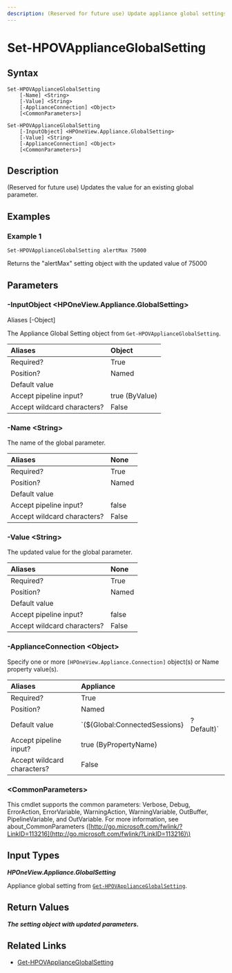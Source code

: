 ```yaml
---
description: (Reserved for future use) Update appliance global settings.
---
```


# Set-HPOVApplianceGlobalSetting

## Syntax

```text
Set-HPOVApplianceGlobalSetting
    [-Name] <String>
    [-Value] <String>
    [-ApplianceConnection] <Object>
    [<CommonParameters>]
```

```text
Set-HPOVApplianceGlobalSetting
    [-InputObject] <HPOneView.Appliance.GlobalSetting>
    [-Value] <String>
    [-ApplianceConnection] <Object>
    [<CommonParameters>]
```

## Description

\(Reserved for future use\) Updates the value for an existing global parameter.

## Examples

### Example 1

```text
Set-HPOVApplianceGlobalSetting alertMax 75000
```

Returns the "alertMax" setting object with the updated value of 75000

## Parameters

### -InputObject &lt;HPOneView.Appliance.GlobalSetting&gt;

Aliases \[-Object\]

The Appliance Global Setting object from `Get-HPOVApplianceGlobalSetting`.

| Aliases | Object |
| :--- | :--- |
| Required? | True |
| Position? | Named |
| Default value |  |
| Accept pipeline input? | true \(ByValue\) |
| Accept wildcard characters? | False |

### -Name &lt;String&gt;

The name of the global parameter.

| Aliases | None |
| :--- | :--- |
| Required? | True |
| Position? | Named |
| Default value |  |
| Accept pipeline input? | false |
| Accept wildcard characters? | False |

### -Value &lt;String&gt;

The updated value for the global parameter.

| Aliases | None |
| :--- | :--- |
| Required? | True |
| Position? | Named |
| Default value |  |
| Accept pipeline input? | false |
| Accept wildcard characters? | False |

### -ApplianceConnection &lt;Object&gt;

Specify one or more `[HPOneView.Appliance.Connection]` object\(s\) or Name property value\(s\).

| Aliases | Appliance |  |
| :--- | :--- | :--- |
| Required? | True |  |
| Position? | Named |  |
| Default value | \`\(${Global:ConnectedSessions} | ? Default\)\` |
| Accept pipeline input? | true \(ByPropertyName\) |  |
| Accept wildcard characters? | False |  |

### &lt;CommonParameters&gt;

This cmdlet supports the common parameters: Verbose, Debug, ErrorAction, ErrorVariable, WarningAction, WarningVariable, OutBuffer, PipelineVariable, and OutVariable. For more information, see about\_CommonParameters \([http://go.microsoft.com/fwlink/?LinkID=113216](http://go.microsoft.com/fwlink/?LinkID=113216)\)

## Input Types

_**HPOneView.Appliance.GlobalSetting**_

Appliance global setting from [`Get-HPOVApplianceGlobalSetting`](get-hpovapplianceglobalsetting.md).

## Return Values

_**The setting object with updated parameters.**_

## Related Links

* [Get-HPOVApplianceGlobalSetting](get-hpovapplianceglobalsetting.md)

